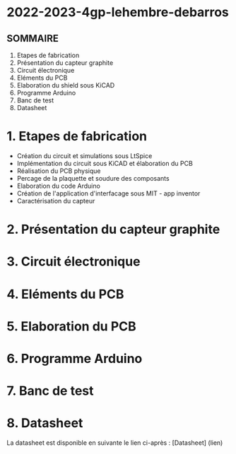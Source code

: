# 2022-2023-4gp-lehembre-debarros

## SOMMAIRE 

1. Etapes de fabrication
2. Présentation du capteur graphite 
3. Circuit électronique
4. Eléments du PCB 
5. Elaboration du shield sous KiCAD
6. Programme Arduino
7. Banc de test
8. Datasheet 

# 1. Etapes de fabrication

- Création du circuit et simulations sous LtSpice
- Implémentation du circuit sous KiCAD et élaboration du PCB 
- Réalisation du PCB physique 
- Percage de la plaquette et soudure des composants 
- Elaboration du code Arduino
- Création de l'application d'interfacage sous MIT - app inventor
- Caractérisation du capteur

# 2. Présentation du capteur graphite 


# 3. Circuit électronique 


# 4. Eléments du PCB 


# 5. Elaboration du PCB


# 6. Programme Arduino


# 7. Banc de test


# 8. Datasheet

La datasheet est disponible en suivante le lien ci-après : [Datasheet] (lien)




